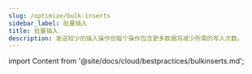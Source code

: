 ```yaml
---
slug: /optimize/bulk-inserts
sidebar_label: 批量插入
title: 批量插入
description: 发送较少的插入操作但每个操作包含更多数据将减少所需的写入次数。
---
```


import Content from '@site/docs/cloud/bestpractices/bulkinserts.md';

<Content />
